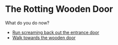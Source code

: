 # **The Rotting Wooden Door**

 What do you do now?

 - [Run screaming back out the entrance door](../begin-journey.md)
 - [Walk towards the wooden door](../14/14.md)
